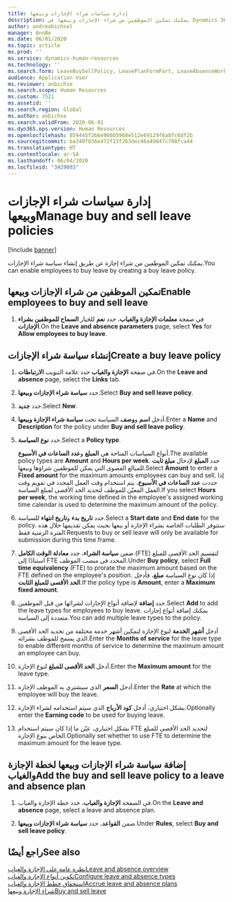 ```yaml
---
title: إدارة سياسات شراء الإجازات وبيعها
description: يمكنك تمكين الموظفين من شراء الإجازات وبيعها في Dynamics 365 Human Resources.
author: andreabichsel
manager: AnnBe
ms.date: 06/01/2020
ms.topic: article
ms.prod: ''
ms.service: dynamics-human-resources
ms.technology: ''
ms.search.form: LeaveBuySellPolicy, LeavePlanFormPart, LeaveAbsenceWorkspace
audience: Application User
ms.reviewer: anbichse
ms.search.scope: Human Resources
ms.custom: 7521
ms.assetid: ''
ms.search.region: Global
ms.author: anbichse
ms.search.validFrom: 2020-06-01
ms.dyn365.ops.version: Human Resources
ms.openlocfilehash: 859445f2b6e980b5960e512e69129f6a8fc6df2b
ms.sourcegitcommit: ba340f836e472f13f263dec46a49847c788fca44
ms.translationtype: HT
ms.contentlocale: ar-SA
ms.lasthandoff: 06/04/2020
ms.locfileid: "3429003"
---
```

# <a name="manage-buy-and-sell-leave-policies"></a><span data-ttu-id="7de09-103">إدارة سياسات شراء الإجازات وبيعها</span><span class="sxs-lookup"><span data-stu-id="7de09-103">Manage buy and sell leave policies</span></span>

[!include [banner](includes/preview-feature.md)]

<span data-ttu-id="7de09-104">يمكنك تمكين الموظفين من شراء إجازة عن طريق إنشاء سياسة شراء الإجازات.</span><span class="sxs-lookup"><span data-stu-id="7de09-104">You can enable employees to buy leave by creating a buy leave policy.</span></span>  

## <a name="enable-employees-to-buy-and-sell-leave"></a><span data-ttu-id="7de09-105">تمكين الموظفين من شراء الإجازات وبيعها</span><span class="sxs-lookup"><span data-stu-id="7de09-105">Enable employees to buy and sell leave</span></span>

1. <span data-ttu-id="7de09-106">في صفحة **معلمات الإجازة والغياب‬**، حدد **نعم** للخيار **السماح للموظفين بشراء الإجازات**.</span><span class="sxs-lookup"><span data-stu-id="7de09-106">On the **Leave and absence parameters** page, select **Yes** for **Allow employees to buy leave**.</span></span> 

## <a name="create-a-buy-leave-policy"></a><span data-ttu-id="7de09-107">إنشاء سياسة شراء الإجازات</span><span class="sxs-lookup"><span data-stu-id="7de09-107">Create a buy leave policy</span></span>

1. <span data-ttu-id="7de09-108">في صفحة **‏‫الإجازة والغياب‬** حدد علامة التبويب **الارتباطات**.</span><span class="sxs-lookup"><span data-stu-id="7de09-108">On the **Leave and absence** page, select the **Links** tab.</span></span> 

2. <span data-ttu-id="7de09-109">حدد **سياسة شراء الإجازات وبيعها‬**.</span><span class="sxs-lookup"><span data-stu-id="7de09-109">Select **Buy and sell leave policy**.</span></span>

3. <span data-ttu-id="7de09-110">حدد **جديد**.</span><span class="sxs-lookup"><span data-stu-id="7de09-110">Select **New**.</span></span>

4. <span data-ttu-id="7de09-111">أدخل **اسم** و**وصف** السياسة تحت **سياسة شراء الإجازة وبيعها‬**.</span><span class="sxs-lookup"><span data-stu-id="7de09-111">Enter a **Name** and **Description** for the policy under **Buy and sell leave policy**.</span></span> 

5. <span data-ttu-id="7de09-112">حدد **نوع السياسة**.</span><span class="sxs-lookup"><span data-stu-id="7de09-112">Select a **Policy type**.</span></span> 

   <span data-ttu-id="7de09-113">أنواع السياسات المتاحة هي **المبلغ** و**عدد الساعات في الأسبوع**.</span><span class="sxs-lookup"><span data-stu-id="7de09-113">The available policy types are **Amount** and **Hours per week**.</span></span> <span data-ttu-id="7de09-114">حدد **المبلغ** لإدخال **مبلغ ثابت** للمبالغ القصوى التي يمكن للموظفين شراؤها وبيعها.</span><span class="sxs-lookup"><span data-stu-id="7de09-114">Select **Amount** to enter a **Fixed amount** for the maximum amounts employees can buy and sell.</span></span> <span data-ttu-id="7de09-115">إذا حددت **عدد الساعات في الأسبوع**‬، يتم استخدام وقت العمل المحدد في تقويم وقت العمل المعيّن للموظف لتحديد الحد الأقصى لمبلغ السياسة.</span><span class="sxs-lookup"><span data-stu-id="7de09-115">If you select **Hours per week**, the working time defined in the employee's assigned working time calendar is used to determine the maximum amount of the policy.</span></span> 

6. <span data-ttu-id="7de09-116">حدد **تاريخ بدء** و**تاريخ انتهاء** للسياسة.</span><span class="sxs-lookup"><span data-stu-id="7de09-116">Select a **Start date** and **End date** for the policy.</span></span> <span data-ttu-id="7de09-117">ستتوفر الطلبات الخاصة بشراء الإجازة أو بيعها بحيث يمكن تقديمها خلال هذه الفترة الزمنية فقط.</span><span class="sxs-lookup"><span data-stu-id="7de09-117">Requests to buy or sell leave will only be available for submission during this time frame.</span></span> 

7. <span data-ttu-id="7de09-118">ضمن **سياسة الشراء**، حدد **معادلة الوقت الكامل‬** (FTE) لتقسيم الحد الأقصى للمبلغ استنادًا إلى FTE المحدد في منصب الموظف.</span><span class="sxs-lookup"><span data-stu-id="7de09-118">Under **Buy policy**, select **Full time equivalency** (FTE) to prorate the maximum amount based on the FTE defined on the employee's position.</span></span> <span data-ttu-id="7de09-119">إذا كان نوع السياسة **مبلغ**، فأدخل **الحد الأقصى للمبلغ الثابت**.</span><span class="sxs-lookup"><span data-stu-id="7de09-119">If the policy type is **Amount**, enter a **Maximum fixed amount**.</span></span> 

8. <span data-ttu-id="7de09-120">حدد **إضافة** لإضافة أنواع الإجازات لشرائها من قبل الموظفين.</span><span class="sxs-lookup"><span data-stu-id="7de09-120">Select **Add** to add the leave types for employees to buy leave.</span></span> <span data-ttu-id="7de09-121">يمكنك إضافة أنواع إجازات متعددة إلى السياسة.</span><span class="sxs-lookup"><span data-stu-id="7de09-121">You can add multiple leave types to the policy.</span></span> 

9. <span data-ttu-id="7de09-122">أدخل **أشهر الخدمة** لنوع الإجازة لتمكين أشهر خدمة مختلفة من تحديد الحد الأقصى الذي يسمح للموظف بشرائه.</span><span class="sxs-lookup"><span data-stu-id="7de09-122">Enter the **Months of service** for the leave type to enable different months of service to determine the maximum amount an employee can buy.</span></span> 

10. <span data-ttu-id="7de09-123">أدخل **الحد الأقصى للمبلغ** لنوع الإجازة.</span><span class="sxs-lookup"><span data-stu-id="7de09-123">Enter the **Maximum amount** for the leave type.</span></span> 

11. <span data-ttu-id="7de09-124">أدخل **السعر** الذي سيشتري به الموظف الإجازة.</span><span class="sxs-lookup"><span data-stu-id="7de09-124">Enter the **Rate** at which the employee will buy the leave.</span></span> 

12. <span data-ttu-id="7de09-125">بشكل اختياري، أدخل **كود الأرباح‬** الذي‬ سيتم استخدامه لشراء الإجازة.</span><span class="sxs-lookup"><span data-stu-id="7de09-125">Optionally enter the **Earning code** to be used for buying leave.</span></span> 

13. <span data-ttu-id="7de09-126">بشكل اختياري، عيّن ما إذا كان سيتم استخدام FTE لتحديد الحد الأقصى للمبلغ الخاص بنوع الإجازة.</span><span class="sxs-lookup"><span data-stu-id="7de09-126">Optionally set whether to use FTE to determine the maximum amount for the leave type.</span></span> 

## <a name="add-the-buy-and-sell-leave-policy-to-a-leave-and-absence-plan"></a><span data-ttu-id="7de09-127">إضافة سياسة شراء الإجازات وبيعها لخطة الإجازة والغياب</span><span class="sxs-lookup"><span data-stu-id="7de09-127">Add the buy and sell leave policy to a leave and absence plan</span></span>

1. <span data-ttu-id="7de09-128">في الصفحة **الإجازة والغياب**، حدد خطة الإجازة والغياب.</span><span class="sxs-lookup"><span data-stu-id="7de09-128">On the **Leave and absence** page, select a leave and absence plan.</span></span>

2. <span data-ttu-id="7de09-129">ضمن **القواعد**، حدد **سياسة شراء الإجازات وبيعها**.</span><span class="sxs-lookup"><span data-stu-id="7de09-129">Under **Rules**, select **Buy and sell leave policy**.</span></span>

## <a name="see-also"></a><span data-ttu-id="7de09-130">راجع أيضًا</span><span class="sxs-lookup"><span data-stu-id="7de09-130">See also</span></span>

[<span data-ttu-id="7de09-131">نظرة عامة على الإجازة والغياب</span><span class="sxs-lookup"><span data-stu-id="7de09-131">Leave and absence overview</span></span>](hr-leave-and-absence-overview.md)</br>
[<span data-ttu-id="7de09-132">تكوين أنواع الإجازة والغياب</span><span class="sxs-lookup"><span data-stu-id="7de09-132">Configure leave and absence types</span></span>](hr-leave-and-absence-types.md)</br>
[<span data-ttu-id="7de09-133">استحقاق خطط الإجازة والغياب</span><span class="sxs-lookup"><span data-stu-id="7de09-133">Accrue leave and absence plans</span></span>](hr-leave-and-absence-accrue.md)</br>
[<span data-ttu-id="7de09-134">شراء الإجازة وبيعها</span><span class="sxs-lookup"><span data-stu-id="7de09-134">Buy and sell leave</span></span>](hr-employee-self-service-buy-sell-leave.md)

